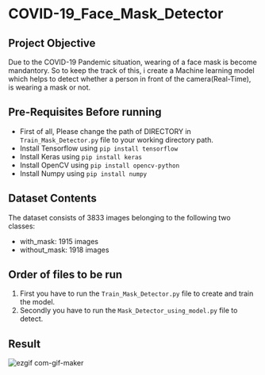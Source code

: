 # COVID-19_Face_Mask_Detector

## Project Objective 
Due to the COVID-19 Pandemic situation, wearing of a face mask is become mandantory. So to keep the track of this, i create a Machine learning model which helps to detect whether a person in front of the camera(Real-Time), is wearing a mask or not.

## Pre-Requisites Before running
* First of all, Please change the path of DIRECTORY in `Train_Mask_Detector.py` file to your working directory path.
* Install Tensorflow using `pip install tensorflow`
* Install Keras using `pip install keras`
* Install OpenCV using `pip install opencv-python`
* Install Numpy using `pip install numpy`

## Dataset Contents
The dataset consists of 3833 images belonging to the following two classes:
* with_mask: 1915 images
* without_mask: 1918 images

## Order of files to be run
1. First you have to run the `Train_Mask_Detector.py` file to create and train the model.
2. Secondly you have to run the `Mask_Detector_using_model.py` file to detect.

## Result
![ezgif com-gif-maker](https://user-images.githubusercontent.com/70112406/94625115-9cfc4480-02d5-11eb-9431-97881c0bb3d3.gif)
